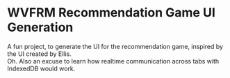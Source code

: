 # WVFRM Recommendation Game UI Generation
A fun project, to generate the UI for the recommendation game, inspired by the UI created by Ellis.  
Oh. Also an excuse to learn how realtime communication across tabs with IndexedDB would work. 